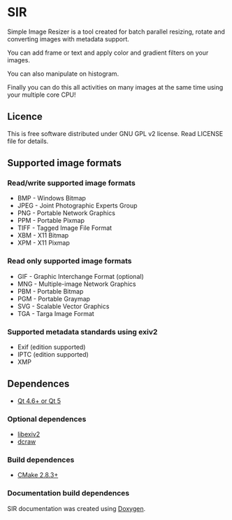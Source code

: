 # SIR

Simple Image Resizer is a tool created for batch parallel resizing, rotate
and converting images with metadata support.

You can add frame or text and apply color and gradient filters on your images.

You can also manipulate on histogram.

Finally you can do this all activities on many images at the same time using
your multiple core CPU!


## Licence

This is free software distributed under GNU GPL v2 license.
Read LICENSE file for details.



## Supported image formats


### Read/write supported image formats

* BMP  - Windows Bitmap
* JPEG - Joint Photographic Experts Group
* PNG  - Portable Network Graphics
* PPM  - Portable Pixmap
* TIFF - Tagged Image File Format
* XBM  - X11 Bitmap
* XPM  - X11 Pixmap


### Read only supported image formats

* GIF  - Graphic Interchange Format (optional)
* MNG  - Multiple-image Network Graphics
* PBM  - Portable Bitmap
* PGM  - Portable Graymap
* SVG  - Scalable Vector Graphics
* TGA  - Targa Image Format


### Supported metadata standards using exiv2

* Exif (edition supported)
* IPTC (edition supported)
* XMP



## Dependences

* [Qt 4.6+ or Qt 5](http://qt-project.org/)


### Optional dependences

* [libexiv2](http://exiv2.org/)
* [dcraw](http://www.cybercom.net/~dcoffin/dcraw/)


### Build dependences

* [CMake 2.8.3+](http://www.cmake.org/)


### Documentation build dependences

SIR documentation was created using [Doxygen](http://www.stack.nl/~dimitri/doxygen/).
